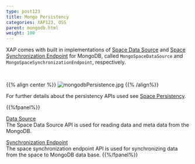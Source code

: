```yaml
---
type: post123
title: Mongo Persistency
categories: XAP123, OSS
parent: mongodb.html
weight: 100
---
```





XAP comes with built in implementations of [Space Data Source](./space-data-source-api.html) and [Space Synchronization Endpoint](./space-synchronization-endpoint-api.html)
 for MongoDB, called `MongoSpaceDataSource` and `MongoSpaceSynchronizationEndpoint`, respectively.

<br>

{{% align center %}}
![mongodbPersistence.jpg](/attachment_files/mongodbPersistence.jpg)
{{% /align%}}


For further details about the persistency APIs used see [Space Persistency](./space-persistency-overview.html).


{{%fpanel%}}

[Data Source](./mongodb-space-data-source.html)<br>
The Space Data Source API is used for reading data and meta data from the MongoDB.

[Synchronization Endpoint](./mongodb-space-synchronization-endpoint.html)<br>
The space synchronization endpoint API is used for synchronizing data from the space to MongoDB data base.
{{%/fpanel%}}
